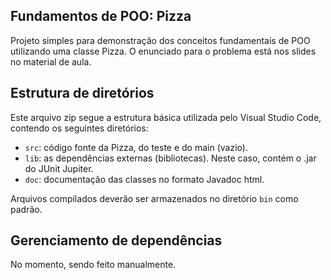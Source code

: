 ## Fundamentos de POO: Pizza

Projeto simples para demonstração dos conceitos fundamentais de POO utilizando uma classe Pizza. O enunciado para o problema está nos slides no material de aula.

## Estrutura de diretórios

Este arquivo zip segue a estrutura básica utilizada pelo Visual Studio Code, contendo os seguintes diretórios:

- `src`: código fonte da Pizza, do teste e do main (vazio).
- `lib`: as dependências externas (bibliotecas). Neste caso, contém o .jar do JUnit Jupiter.
- `doc`: documentação das classes no formato Javadoc html. 

Arquivos compilados deverão ser armazenados no diretório `bin` como padrão. 

## Gerenciamento de dependências

No momento, sendo feito manualmente.
